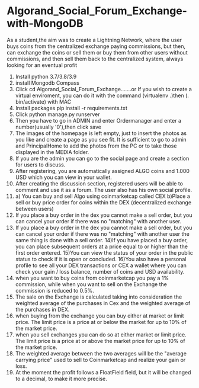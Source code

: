 # Algorand_Social_Forum_Exchange-with-MongoDB

As a student,the aim was to create a Lightning Network, where the user buys coins from the centralized exchange paying commissions, but then, can exchange the coins or sell them or buy them from other users without commissions, and then sell them back to the centralized system, always looking for an eventual profit


1) Install python 3.7/3.8/3.9
2) install Mongodb Compass
3) Click cd  Algorand_Social_Forum_Exchange.......or If you wish to create a virtual enviroment, you can do it with the command (virtualenv .)then (.  bin/activate) with MAC
4) Install packages pip install -r requirements.txt
5) Click python manage.py runserver
6) Then you have to go in ADMIN and enter Ordermanager and enter a number(usually '0'),then click save
7) The images of the homepage is left empty, just to insert the photos as you like and create a page as you see fit. It is sufficient to go to admin and PrincipalHome to add the photos from the PC or to take those displayed in the MEDIA folder.
8) If you are the admin you can go to the social page and create a section for users to discuss.
9) After registering, you are automatically assigned ALGO coins and 1.000 USD which you can view in your wallet.
10) After creating the discussion section, registered users will be able to comment and use it as a forum. The user also has his own social profile.
11) a) You can buy and sell Algo using coinmarketcap called CEX b)Place a sell or buy price order for coins within the DEX (decentralized exchange between users)
12) If you place a buy order in the dex you cannot make a sell order, but you can cancel your order if there was no "matching" with another user.
13) If you place a buy order in the dex you cannot make a sell order, but you can cancel your order if there was no "matching" with another user
the same thing is done with a sell order.
14)If you have placed a buy order, you can place subsequent orders at a price equal to or higher than the first order entered.
15)You can view the status of your order in the public status to check if it is open or concluded.
16)You also have a personal profile to see all your DEX transactions or CEX a wallet where you can check your gain / loss balance, number of coins and USD availability.
17) when you want to buy coins from coinmarketcap you pay a 1% commission, while when you want to sell on the Exchange the commission is reduced to 0.5%.
18) The sale on the Exchange is calculated taking into consideration the weighted average of the purchases in Cex and the weighted average of the purchases in DEX.
19) when buying from the exchange you can buy either at market or limit price. The limit price is a price at or below the market for up to 10% of the market price.
20) when you sell exchanges you can do so at either market or limit price. The limit price is a price at or above the market price for up to 10% of the market price.
21) The weighted average between the two averages will be the "average carrying price" used to sell to Coinmarketcap and realize your gain or loss.
22) At the moment the profit follows a FloatField field, but it will be changed to a decimal, to make it more precise.

